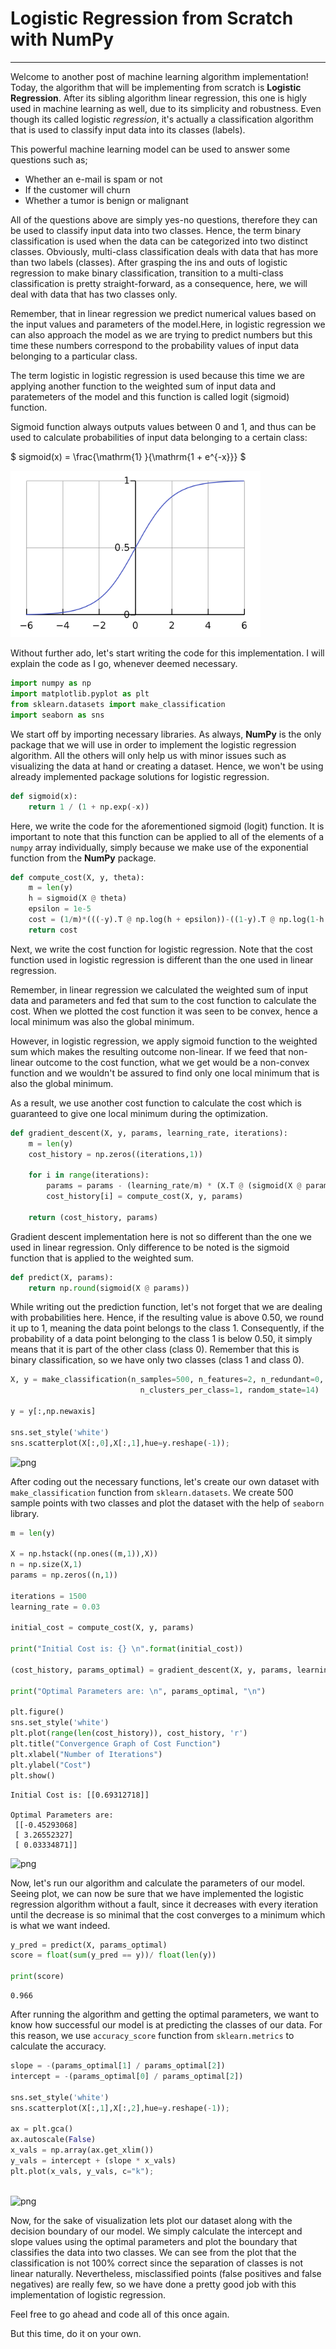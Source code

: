 
# Logistic Regression from Scratch with NumPy
---

Welcome to another post of machine learning algorithm implementation! Today, the algorithm that will be implementing from scratch is **Logistic Regression**. After its sibling algorithm linear regression, this one is higly used in machine learning as well, due to its simplicity and robustness. Even though its called logistic *regression*, it's actually a classification algorithm that is used to classify input data into its classes (labels).
    
This powerful machine learning model can be used to answer some questions such as;
* Whether an e-mail is spam or not
* If the customer will churn
* Whether a tumor is benign or malignant

All of the questions above are simply yes-no questions, therefore they can be used to classify input data into two classes. Hence, the term binary classification is used when the data can be categorized into two distinct classes. Obviously, multi-class classification deals with data that has more than two labels (classes). After grasping the ins and outs of logistic regression to make binary classification, transition to a multi-class classification is pretty straight-forward, as a consequence, here, we will deal with data that has two classes only.
    
Remember, that in linear regression we predict numerical values based on the input values and parameters of the model.Here, in logistic regression we can also approach the model as we are trying to predict numbers but this time these numbers correspond to the probability values of input data belonging to a particular class. 

The term logistic in logistic regression is used because this time we are applying another function to the weighted sum of input data and paratemeters of the model and this function is  called logit (sigmoid) function. 

Sigmoid function always outputs values between 0 and 1, and thus can be used to calculate probabilities of input data belonging to a certain class:

$ sigmoid(x) =  \frac{\mathrm{1} }{\mathrm{1 + e^{-x}}}  $

<img src="img/sigmoid.png" width="400"/>
    
Without further ado, let's start writing the code for this implementation. I will explain the code as I go, whenever deemed necessary. 


```python
import numpy as np
import matplotlib.pyplot as plt
from sklearn.datasets import make_classification
import seaborn as sns
```

We start off by importing necessary libraries. As always, **NumPy** is the only package that we will use in order to implement the logistic regression algorithm. All the others will only help us with minor issues such as visualizing the data at hand or creating a dataset. Hence, we won't be using already implemented package solutions for logistic regression. 


```python
def sigmoid(x):
    return 1 / (1 + np.exp(-x))
```

Here, we write the code for the aforementioned sigmoid (logit) function. It is important to note that this function can be applied to all of the elements of a `numpy` array individually, simply because we make use of the exponential function from the **NumPy** package.


```python
def compute_cost(X, y, theta):
    m = len(y)
    h = sigmoid(X @ theta)
    epsilon = 1e-5
    cost = (1/m)*(((-y).T @ np.log(h + epsilon))-((1-y).T @ np.log(1-h + epsilon)))
    return cost
```

Next, we write the cost function for logistic regression. Note that the cost function used in logistic regression is different than the one used in linear regression. 

Remember, in linear regression we calculated the weighted sum of input data and parameters and fed that sum to the cost function to calculate the cost. When we plotted the cost function it was seen to be convex, hence a local minimum was also the global minimum.

However, in logistic regression, we apply sigmoid function to the weighted sum which makes the resulting outcome non-linear. If we feed that non-linear outcome to the cost function, what we get would be a non-convex function and we wouldn't be assured to find only one local minimum that is also the global minimum. 

As a result, we use another cost function to calculate the cost which is guaranteed to give one local minimum during the optimization.


```python
def gradient_descent(X, y, params, learning_rate, iterations):
    m = len(y)
    cost_history = np.zeros((iterations,1))

    for i in range(iterations):
        params = params - (learning_rate/m) * (X.T @ (sigmoid(X @ params) - y)) 
        cost_history[i] = compute_cost(X, y, params)

    return (cost_history, params)
```

Gradient descent implementation here is not so different than the one we used in linear regression. Only difference to be noted is the sigmoid function that is applied to the weighted sum.


```python
def predict(X, params):
    return np.round(sigmoid(X @ params))
```

While writing out the prediction function, let's not forget that we are dealing with probabilities here. Hence, if the resulting value is above 0.50, we round it up to 1, meaning the data point belongs to the class 1. Consequently, if the probability of a data point belonging to the class 1 is below 0.50, it simply means that it is part of the other class (class 0). Remember that this is binary classification, so we have only two classes (class 1 and class 0).


```python
X, y = make_classification(n_samples=500, n_features=2, n_redundant=0, n_informative=1,
                             n_clusters_per_class=1, random_state=14)

y = y[:,np.newaxis]

sns.set_style('white')
sns.scatterplot(X[:,0],X[:,1],hue=y.reshape(-1));


```


![png](output_11_0.png)


After coding out the necessary functions, let's create our own dataset with `make_classification` function from `sklearn.datasets`. We create 500 sample points with two classes and plot the dataset with the help of `seaborn` library.


```python
m = len(y)

X = np.hstack((np.ones((m,1)),X))
n = np.size(X,1)
params = np.zeros((n,1))

iterations = 1500
learning_rate = 0.03

initial_cost = compute_cost(X, y, params)

print("Initial Cost is: {} \n".format(initial_cost))

(cost_history, params_optimal) = gradient_descent(X, y, params, learning_rate, iterations)

print("Optimal Parameters are: \n", params_optimal, "\n")

plt.figure()
sns.set_style('white')
plt.plot(range(len(cost_history)), cost_history, 'r')
plt.title("Convergence Graph of Cost Function")
plt.xlabel("Number of Iterations")
plt.ylabel("Cost")
plt.show()
```

    Initial Cost is: [[0.69312718]] 
    
    Optimal Parameters are: 
     [[-0.45293068]
     [ 3.26552327]
     [ 0.03334871]] 
    



![png](output_13_1.png)


Now, let's run our algorithm and calculate the parameters of our model. Seeing plot, we can now be sure that we have implemented the logistic regression algorithm without a fault, since it decreases with every iteration until the decrease is so minimal that the cost converges to a minimum which is what we want indeed.


```python
y_pred = predict(X, params_optimal)
score = float(sum(y_pred == y))/ float(len(y))

print(score)
```

    0.966


After running the algorithm and getting the optimal parameters, we want to know how successful our model is at predicting the classes of our data. For this reason, we use `accuracy_score` function from `sklearn.metrics` to calculate the accuracy.


```python
slope = -(params_optimal[1] / params_optimal[2])
intercept = -(params_optimal[0] / params_optimal[2])

sns.set_style('white')
sns.scatterplot(X[:,1],X[:,2],hue=y.reshape(-1));

ax = plt.gca()
ax.autoscale(False)
x_vals = np.array(ax.get_xlim())
y_vals = intercept + (slope * x_vals)
plt.plot(x_vals, y_vals, c="k");



```


![png](output_17_0.png)


Now, for the sake of visualization lets plot our dataset along with the decision boundary of our model. We simply calculate the intercept and slope values using the optimal parameters and plot the boundary that classifies the data into two classes. We can see from the plot that the classification is not 100% correct since the separation of classes is not linear naturally. Nevertheless, misclassified points (false positives and false negatives) are really few, so we have done a pretty good job with this implementation of logistic regression.
    
Feel free to go ahead and code all of this once again.
    
But this time, do it on your own.

